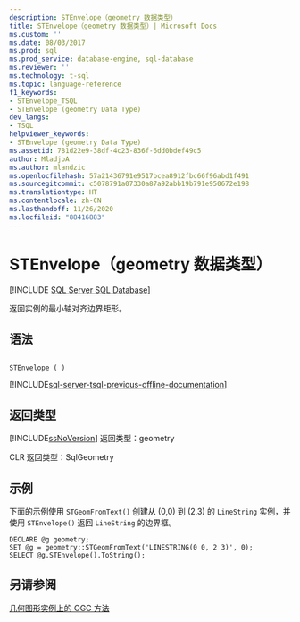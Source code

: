 ```yaml
---
description: STEnvelope（geometry 数据类型）
title: STEnvelope（geometry 数据类型）| Microsoft Docs
ms.custom: ''
ms.date: 08/03/2017
ms.prod: sql
ms.prod_service: database-engine, sql-database
ms.reviewer: ''
ms.technology: t-sql
ms.topic: language-reference
f1_keywords:
- STEnvelope_TSQL
- STEnvelope (geometry Data Type)
dev_langs:
- TSQL
helpviewer_keywords:
- STEnvelope (geometry Data Type)
ms.assetid: 781d22e9-38df-4c23-836f-6dd0bdef49c5
author: MladjoA
ms.author: mlandzic
ms.openlocfilehash: 57a21436791e9517bcea8912fbc66f96abd1f491
ms.sourcegitcommit: c5078791a07330a87a92abb19b791e950672e198
ms.translationtype: HT
ms.contentlocale: zh-CN
ms.lasthandoff: 11/26/2020
ms.locfileid: "88416883"
---
```

# <a name="stenvelope-geometry-data-type"></a>STEnvelope（geometry 数据类型）
[!INCLUDE [SQL Server SQL Database](../../includes/applies-to-version/sql-asdb.md)]

返回实例的最小轴对齐边界矩形。
  
## <a name="syntax"></a>语法  
  
```  
  
STEnvelope ( )  
```  
  
[!INCLUDE[sql-server-tsql-previous-offline-documentation](../../includes/sql-server-tsql-previous-offline-documentation.md)]

## <a name="return-types"></a>返回类型
 [!INCLUDE[ssNoVersion](../../includes/ssnoversion-md.md)] 返回类型：geometry  
  
 CLR 返回类型：SqlGeometry  
  
## <a name="examples"></a>示例  
 下面的示例使用 `STGeomFromText()` 创建从 (0,0) 到 (2,3) 的 `LineString` 实例，并使用 `STEnvelope()` 返回 `LineString` 的边界框。  
  
```  
DECLARE @g geometry;  
SET @g = geometry::STGeomFromText('LINESTRING(0 0, 2 3)', 0);  
SELECT @g.STEnvelope().ToString();  
```  
  
## <a name="see-also"></a>另请参阅  
 [几何图形实例上的 OGC 方法](../../t-sql/spatial-geometry/ogc-methods-on-geometry-instances.md)  
  
  

